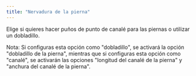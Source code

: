 ```yaml
---
title: "Nervadura de la pierna"
---
```


Elige si quieres hacer puños de punto de canalé para las piernas o utilizar un dobladillo.

Nota: Si configuras esta opción como "dobladillo", se activará la opción "dobladillo de la pierna", mientras que si configuras esta opción como "canalé", se activarán las opciones "longitud del canalé de la pierna" y "anchura del canalé de la pierna".
